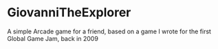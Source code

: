 GiovanniTheExplorer
===================

A simple Arcade game for a friend, based on a game I wrote for the first Global Game Jam, back in 2009
